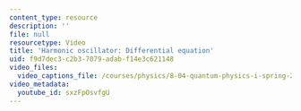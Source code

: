 ```yaml
---
content_type: resource
description: ''
file: null
resourcetype: Video
title: 'Harmonic oscillator: Differential equation'
uid: f9d7dec3-c2b3-7079-adab-f14e3c621148
video_files:
  video_captions_file: /courses/physics/8-04-quantum-physics-i-spring-2016/video-lectures/part-2/harmonic-oscillator-differential-equation/sxzFpOsvfgU.vtt
video_metadata:
  youtube_id: sxzFpOsvfgU
---
```

